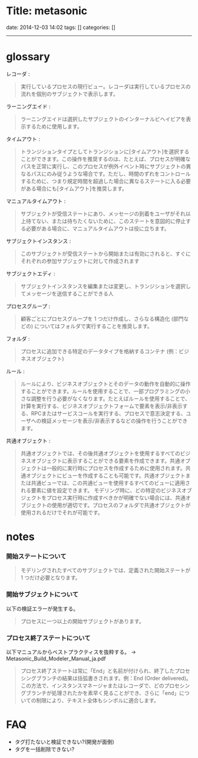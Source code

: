 Title: metasonic
==========
date: 2014-12-03 14:02
tags: []
categories: []
- - -
# glossary
レコーダ :
>実行しているプロセスの現行ビュー。レコーダは実行しているプロセスの流れを個別のサブジェクトで表示します。

ラーニングエイド :
>ラーニングエイドは選択したサブジェクトのインターナルビヘイビアを表示するために使用します。

タイムアウト :
> トランジションタイプとしてトランジションに[タイムアウト]を選択することができます。この操作を推奨するのは、たとえば、プロセスが明確なパスを正常に実行し、このプロセスが例外イベント時にサブジェクトの異なるパスにのみ従うような場合です。ただし、時間のずれをコントロールするために、つまり規定時間を超過した場合に異なるステートに入る必要がある場合にも[タイムアウト]を推奨します。

マニュアルタイムアウト :
> サブジェクトが受信ステートにあり、メッセージの到着をユーザがそれ以上待てない、または待ちたくないために、このステートを意図的に停止する必要がある場合に、マニュアルタイムアウトは役に立ちます。

サブジェクトインスタンス :
> このサブジェクトが受信ステートから開始または有効にされると、すぐにそれぞれの参加サブジェクトに対して作成されます

サブジェクトエディ :
> サブジェクトインスタンスを編集または変更し、トランジションを選択してメッセージを送信することができる人

プロセスグループ :
>顧客ごとにプロセスグループを 1 つだけ作成し、さらなる構造化 (部門などの) についてはフォルダで実行することを推奨します。

フォルダ :
> プロセスに追加できる特定のデータタイプを格納するコンテナ (例：ビジネスオブジェクト)

ルール :
> ルールにより、ビジネスオブジェクトとそのデータの動作を自動的に操作することができます。ルールを使用することで、一部プログラミングの小さな調整を行う必要がなくなります。たとえばルールを使用することで、計算を実行する、ビジネスオブジェクトフォームで要素を表示/非表示する、RPCまたはサービスコールを実行する、プロセスで意志決定する、ユーザへの検証メッセージを表示/非表示するなどの操作を行うことができます。

共通オブジェクト :
> 共通オブジェクトでは、その後共通オブジェクトを使用するすべてのビジネスオブジェクトに表示することができる要素を作成できます。共通オブジェクトは一般的に実行時にプロセスを作成するために使用されます。共通オブジェクトにビューを作成することも可能です。共通オブジェクトまたは共通ビューでは、この共通ビューを使用するすべてのビューに適用される要素に値を設定できます。
> モデリング時に、どの特定のビジネスオブジェクトをプロセス実行時に作成すべきかが明確でない場合には、共通オブジェクトの使用が適切です。プロセスのフォルダで共通オブジェクトが使用されるだけでそれが可能です。

# notes
### 開始ステートについて
>モデリングされたすべてのサブジェクトでは、定義された開始ステートが 1 つだけ必要となります。

### 開始サブジェクトについて
以下の検証エラーが発生する。
>プロセスに一つ以上の開始サブジェクトがあります。

### プロセス終了ステートについて
以下マニュアルからベストプラクティスを抜粋する。
	-> Metasonic_Build_Modeler_Manual_ja.pdf

>プロセス終了ステートは常に「End」と名前が付けられ、終了したプロセシングブランチの結果は括弧書きされます。例：End (Order delivered)。この方法で、インスタンスマネージャまたはレコーダで、どのプロセシングブランチが処理されたかを素早く見ることができ、さらに「end」についての制限により、テキスト全体もシンボルに適合します。

# FAQ
* タグ打たないと検証できない?(開発が面倒)
* タグを一括削除できない?

